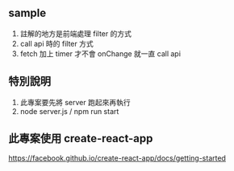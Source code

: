 ## sample

1. 註解的地方是前端處理 filter 的方式
2. call api 時的 filter 方式
3. fetch 加上 timer 才不會 onChange 就一直 call api

## 特別說明

1. 此專案要先將 server 跑起來再執行
2. node server.js / npm run start

## 此專案使用 create-react-app

https://facebook.github.io/create-react-app/docs/getting-started
